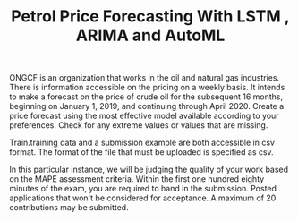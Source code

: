 <div align="center">
      <h1> Petrol Price Forecasting With LSTM ,  ARIMA and AutoML</h1>
     </div>
<p align="center"> <a href="https://github.com/ahammadmejbah" target="_blank"><img alt="" src="https://img.shields.io/badge/Website-EA4C89?style=normal&logo=dribbble&logoColor=white" style="vertical-align:center" /></a> <a href="https://twitter.com/ahammadmejbah" target="_blank"><img alt="" src="https://img.shields.io/badge/Twitter-1DA1F2?style=normal&logo=twitter&logoColor=white" style="vertical-align:center" /></a> <a href="https://www.facebook.com/ahammadmejbah" target="_blank"><img alt="" src="https://img.shields.io/badge/Facebook-1877F2?style=normal&logo=facebook&logoColor=white" style="vertical-align:center" /></a> <a href="https://www.instagram.com/ahammadmejbah/" target="_blank"><img alt="" src="https://img.shields.io/badge/Instagram-E4405F?style=normal&logo=instagram&logoColor=white" style="vertical-align:center" /></a> <a href="https://www.linkedin.com/in/ahammadmejbah/}" target="_blank"><img alt="" src="https://img.shields.io/badge/LinkedIn-0077B5?style=normal&logo=linkedin&logoColor=white" style="vertical-align:center" /></a> </p>

ONGCF is an organization that works in the oil and natural gas industries. There is information accessible on the pricing on a weekly basis. It intends to make a forecast on the price of crude oil for the subsequent 16 months, beginning on January 1, 2019, and continuing through April 2020. Create a price forecast using the most effective model available according to your preferences. Check for any extreme values or values that are missing.

Train.training data and a submission example are both accessible in csv format. The format of the file that must be uploaded is specified as csv.

In this particular instance, we will be judging the quality of your work based on the MAPE assessment criteria. Within the first one hundred eighty minutes of the exam, you are required to hand in the submission. Posted applications that won't be considered for acceptance. A maximum of 20 contributions may be submitted.

    
